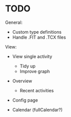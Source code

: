 # TODO

General:

- Custom type definitions
- Handle .FIT and .TCX files

View:

- View single activity

  - Tidy up
  - Improve graph

- Overview

  - Recent activities

- Config page

- Calendar (fullCalendar?)